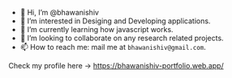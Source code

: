 - 👋 Hi, I’m @bhawanishiv
- 👀 I’m interested in Desiging and Developing applications.
- 🌱 I’m currently learning how javascript works.
- 💞️ I’m looking to collaborate on any research related projects.
- 📫 How to reach me: mail me at `bhawanishiv@gmail.com`.

Check my profile here -> https://bhawanishiv-portfolio.web.app/

